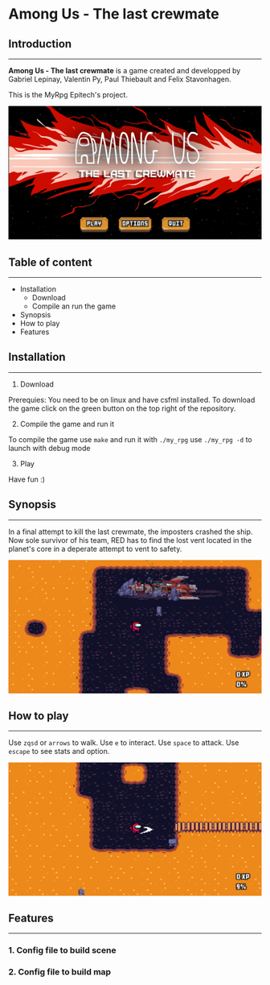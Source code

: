 # **Among Us - The last crewmate**

## **Introduction**
---

**Among Us - The last crewmate** is a game created and developped by Gabriel Lepinay, Valentin Py, Paul Thiebault and Felix Stavonhagen.

This is the MyRpg Epitech's project.

<img src="./assets/github/titleScreen.png" alt="Title Screen">

## **Table of content**
---
- Installation
  - Download
  - Compile an run the game
- Synopsis
- How to play
- Features

## Installation
---
1. Download

Prerequies: You need to be on linux and have csfml installed.
To download the game click on the green button on the top right of the repository.

2. Compile the game and run it

To compile the game use `make` and run it with `./my_rpg` use `./my_rpg -d` to launch with debug mode

3. Play

Have fun :)

## Synopsis
---
In a final attempt to kill the last crewmate, the imposters crashed the ship. Now sole survivor of his team, RED has to find the lost vent located in the planet's core in a deperate attempt to vent to safety.

<img src="./assets/github/screen1.png" alt="Title Screen">

## How to play
---
Use `zqsd` or `arrows` to walk.
Use `e` to interact.
Use `space` to attack.
Use `escape` to see stats and option.

<img src="./assets/github/screen2.png" alt="Title Screen">

## Features
---
### 1. Config file to build scene
### 2. Config file to build map

